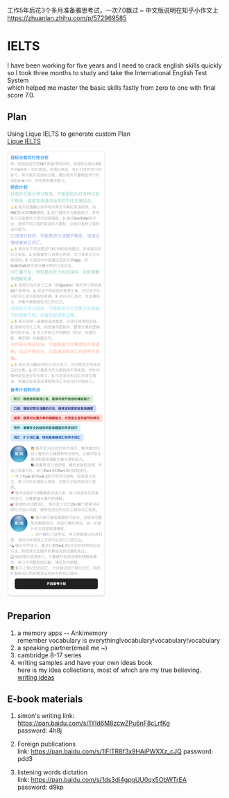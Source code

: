 工作5年后花3个多月准备雅思考试，一次7.0飘过 ~ 
中文版说明在知乎小作文上 https://zhuanlan.zhihu.com/p/572969585
# IELTS
I have been working for five years and I need to crack english skills quickly       
so I took three months to study and take the International English Test System      
which helped me master the basic skills fastly from zero to one with final score 7.0.     
## Plan
Using Lique IELTS to generate custom Plan    
[Lique IELTS](https://www.aonn.vip/#/customization)      

![Lique Plan](https://github.com/nibilin33/IELTS/raw/main/images/plan.png)

## Preparion
1. a memory apps -- Ankimemory   
   remember vocabulary is everything!vocabulary!vocabulary!vocabulary   
2. a speaking partner(email me ~)
3. cambridge 8-17 series
4. writing samples and have your own ideas book          
   here is my idea collections, most of which are my true believing.          
   [writing ideas](https://note.youdao.com/s/MYsn3cbK)            


## E-book materials
1. simon's writing 
   link: https://pan.baidu.com/s/1YId6M8zcwZPu6nF8cLrfKg    
   password: 4h8j   

2. Foreign publications    
   link: https://pan.baidu.com/s/1IFlTR8f3x9HAiPWXXz_cJQ 
   password: pdd3    

3. listening words dictation     
   link: https://pan.baidu.com/s/1ds3di4gpgUU0qx5ObWTrEA        
   password: d9kp    
